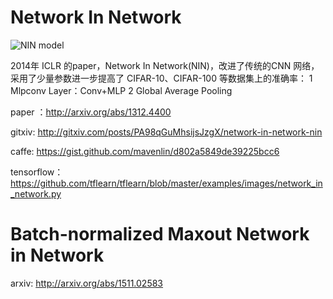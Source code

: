 # Network In Network

![NIN model](https://github.com/weslynn/graphic-deep-neural-network/blob/master/pic/nin.png)

2014年 ICLR 的paper，Network In Network(NIN)，改进了传统的CNN 网络，采用了少量参数进一步提高了 CIFAR-10、CIFAR-100 等数据集上的准确率：
1 Mlpconv Layer：Conv+MLP
2 Global Average Pooling


paper ：http://arxiv.org/abs/1312.4400

gitxiv: http://gitxiv.com/posts/PA98qGuMhsijsJzgX/network-in-network-nin

caffe: https://gist.github.com/mavenlin/d802a5849de39225bcc6

tensorflow： https://github.com/tflearn/tflearn/blob/master/examples/images/network_in_network.py



# Batch-normalized Maxout Network in Network

arxiv: http://arxiv.org/abs/1511.02583